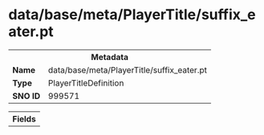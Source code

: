 <h1>data/base/meta/PlayerTitle/suffix_eater.pt</h1><table><tr><th colspan="100%">Metadata</th></tr><tr><td><b>Name</b></td><td>data/base/meta/PlayerTitle/suffix_eater.pt</td></tr><tr><td><b>Type</b></td><td>PlayerTitleDefinition</td></tr><tr><td><b>SNO ID</b></td><td>999571</td></tr></table>

<table><tr><th colspan="100%">Fields</th></tr></table>

